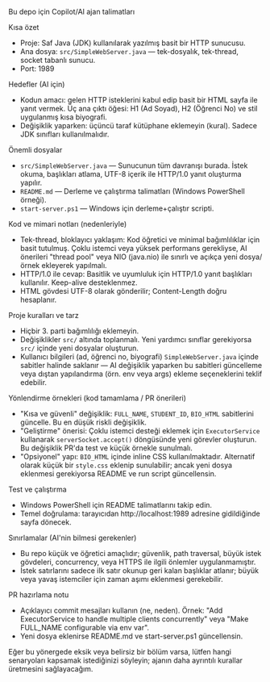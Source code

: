 Bu depo için Copilot/AI ajan talimatları

Kısa özet
- Proje: Saf Java (JDK) kullanılarak yazılmış basit bir HTTP sunucusu.
- Ana dosya: `src/SimpleWebServer.java` — tek-dosyalık, tek-thread, socket tabanlı sunucu.
- Port: 1989

Hedefler (AI için)
- Kodun amacı: gelen HTTP isteklerini kabul edip basit bir HTML sayfa ile yanıt vermek. Üç ana çıktı öğesi: H1 (Ad Soyad), H2 (Öğrenci No) ve stil uygulanmış kısa biyografi.
- Değişiklik yaparken: üçüncü taraf kütüphane eklemeyin (kural). Sadece JDK sınıfları kullanılmalıdır.

Önemli dosyalar
- `src/SimpleWebServer.java` — Sunucunun tüm davranışı burada. İstek okuma, başlıkları atlama, UTF-8 içerik ile HTTP/1.0 yanıt oluşturma yapılır.
- `README.md` — Derleme ve çalıştırma talimatları (Windows PowerShell örneği).
- `start-server.ps1` — Windows için derleme+çalıştır scripti.

Kod ve mimari notları (nedenleriyle)
- Tek-thread, bloklayıcı yaklaşım: Kod öğretici ve minimal bağımlılıklar için basit tutulmuş. Çoklu istemci veya yüksek performans gerekliyse, AI önerileri "thread pool" veya NIO (java.nio) ile sınırlı ve açıkça yeni dosya/örnek ekleyerek yapılmalı.
- HTTP/1.0 ile cevap: Basitlik ve uyumluluk için HTTP/1.0 yanıt başlıkları kullanılır. Keep-alive desteklenmez.
- HTML gövdesi UTF-8 olarak gönderilir; Content-Length doğru hesaplanır.

Proje kuralları ve tarz
- Hiçbir 3. parti bağımlılığı eklemeyin.
- Değişiklikler `src/` altında toplanmalı. Yeni yardımcı sınıflar gerekiyorsa `src/` içinde yeni dosyalar oluşturun.
- Kullanıcı bilgileri (ad, öğrenci no, biyografi) `SimpleWebServer.java` içinde sabitler halinde saklanır — AI değişiklik yaparken bu sabitleri güncelleme veya dıştan yapılandırma (örn. env veya args) ekleme seçeneklerini teklif edebilir.

Yönlendirme örnekleri (kod tamamlama / PR önerileri)
- "Kısa ve güvenli" değişiklik: `FULL_NAME`, `STUDENT_ID`, `BIO_HTML` sabitlerini güncelle. Bu en düşük riskli değişiklik.
- "Geliştirme" önerisi: Çoklu istemci desteği eklemek için `ExecutorService` kullanarak `serverSocket.accept()` döngüsünde yeni görevler oluşturun. Bu değişiklik PR'da test ve küçük örnekle sunulmalı.
- "Opsiyonel" yapı: `BIO_HTML` içinde inline CSS kullanılmaktadır. Alternatif olarak küçük bir `style.css` eklenip sunulabilir; ancak yeni dosya eklenmesi gerekiyorsa README ve run script güncellensin.

Test ve çalıştırma
- Windows PowerShell için README talimatlarını takip edin.
- Temel doğrulama: tarayıcıdan http://localhost:1989 adresine gidildiğinde sayfa dönecek.

Sınırlamalar (AI'nin bilmesi gerekenler)
- Bu repo küçük ve öğretici amaçlıdır; güvenlik, path traversal, büyük istek gövdeleri, concurrency, veya HTTPS ile ilgili önlemler uygulanmamıştır.
- İstek satırlarını sadece ilk satır okunup geri kalan başlıklar atlanır; büyük veya yavaş istemciler için zaman aşımı eklenmesi gerekebilir.

PR hazırlama notu
- Açıklayıcı commit mesajları kullanın (ne, neden). Örnek: "Add ExecutorService to handle multiple clients concurrently" veya "Make FULL_NAME configurable via env var".
- Yeni dosya eklenirse README.md ve start-server.ps1 güncellensin.

Eğer bu yönergede eksik veya belirsiz bir bölüm varsa, lütfen hangi senaryoları kapsamak istediğinizi söyleyin; ajanın daha ayrıntılı kurallar üretmesini sağlayacağım.